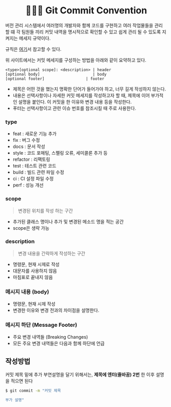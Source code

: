 # <div align="center">👩🏻‍💻 Git Commit Convention</div>

버전 관리 시스템에서 여러명의 개발자와 함께 코드를 구현하고 여러 작업물들을 관리 할 떄 각 팀원들 끼리 커밋 내역을 명시적으로 확인할 수 있고 쉽게 관리 될 수 있도록 지켜지는 메세지 규약이다.   


규칙은 [여기](https://www.conventionalcommits.org/en/v1.0.0/)서 참고할 수 있다.    

위 사이트에서는 커밋 메세지를 구성하는 방법을 아래와 같이 요약하고 있다.
```
<type>[optional scope]: <description> | header
[optional body]                       | body 
[optional footer]                  | footer
```
- 제목은 어떤 것을 했는지 명확한 단어가 들어가야 하고, 너무 길게 작성하지 않는다.
- 내용은 선택사항이나 자세한 커밋 메세지를 작성하고자 할 때, 제목에 이어 부가적인 설명을 붙인다. 이 커밋을 한 이유와 변경 내용 등을 작성한다.
- 푸터는 선택사항이고 관련 이슈 번호를 참조시킬 때 주로 사용한다.     

### type
* feat : 새로운 기능 추가    
* fix : 버그 수정    
* docs : 문서 작성    
* style : 코드 포매팅, 스펠링 오류, 세미콜론 추가 등    
* refactor : 리팩토링    
* test : 테스트 관련 코드      
* build : 빌드 관련 파일 수정      
* ci : CI 설정 파일 수정    
* perf : 성능 개선    

### scope
> 변경된 위치를 작성 하는 구간
* 추가된 클래스 명이나 추가 및 변경된 메소드 명을 적는 공간
* scope은 생략 가능

### description
> 변경 내용을 간략하게 작성하는 구간
* 명령문, 현재 시제로 작성
* 대문자를 사용하지 않음
* 마침표로 끝내지 않음

### 메시지 내용 (body)
* 명령문, 현재 시제 작성
* 변경한 이유와 변경 전과의 차이점을 설명한다.

### 메시지 하단 (Message Footer)
* 주요 변경 내역들 (Breaking Changes)
* 모든 주요 변경 내역들은 다음과 함께 하단에 언급


## 작성방법
커밋 제목 밑에 추가 부연설명을 달기 위해서는, **제목에 엔터(줄바꿈) 2번** 한 이후 설명을 적으면 된다
```bash
$ git commit -m "커밋 제목

부가 설명"
```    
